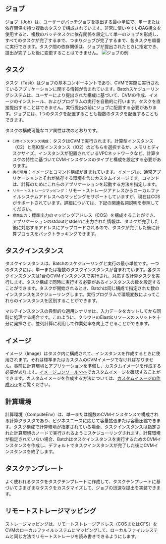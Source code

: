 
## ジョブ
ジョブ（Job）は、ユーザーがバッチジョブを提出する最小単位で、単一または依存関係を持つ複数のタスクで構成されています。非常に使いやすいDAG構文を使用すると、複数のバッチタスクに依存関係を設定して単一のジョブを形成し、すべてのタスクが完了するまで、つまりジョブが完了するまで、各タスクを順番に実行できます。タスク間の依存関係は、ジョブが提出されたときに指定でき、提出が完了した後に変更することはできません。
![ジョブの例](https://main.qcloudimg.com/raw/096ae5183280a277cd1a38b7db38a652.svg)
## タスク
タスク（Task）はジョブの基本コンポーネントであり、CVMで実際に実行されているアプリケーションに関する情報が含まれています。Batchスケジューリングシステムは、ユーザーにより提出された構成に基づいて、CVMの作成、イメージのインストール、およびプログラムの実行を自動的に行います。タスクを直接提出することはできません。実行提出の前にジョブに配置する必要があります。ジョブには、1つのタスクを配置することも複数のタスクを配置することもできます。

タスクの構成可能なコア属性は次のとおりです。
* ``CVMインスタンス構成``：タスクはCVMで実行されます。計算型インスタンス（C2）と高IO型インスタンス（IO2）のどちらを選択するか、メモリとディスクサイズ、インスタンスが配置されているVPCネットワークなど、計算タスクの特性に基づいてCVMインスタンスのタイプと構成を設定する必要があります。
* ``実行環境``：イメージとコマンド構成が含まれています。イメージは、通常アプリケーションとそれが依存する環境を含むカスタムイメージです。コマンドは、計算のためにこれらのアプリケーションを起動する方法を指定します。
* ``リモートストレージマッピング``：リモートストレージアドレスからローカルファイルシステムアドレスへのマッピングをサポートしていますが、現在はCOSがサポートされています。詳細については、下記の関連名詞説明を参照してください。
* ``標準出力``：標準出力のマッピングアドレス（COS）を構成することができ、アプリケーションのstdoutとstderrに出力された情報は、タスクが完了した後に対応するアドレスにアップロードされるので、タスクが完了した後に計算プロセスをバックトラッキングできます。

## タスクインスタンス
タスクインスタンスは、Batchのスケジューリングと実行の最小単位です。一つのタスクには、単一または複数のタスクインスタンスが含まれています。各タスクインスタンスは1台のCVMインスタンスで実行され、対応する計算タスクを実行します。タスク構成で同時に実行する必要があるインスタンスの数を設定することができます。タスクが開始されるとき、Batchは同じ構成で指定された数のインスタンスをスケジューリングします。実行プログラムで環境変数によってこれらのインスタンスを区別することができます。

マルチインスタンスの典型的な適用シナリオは、入力データをカットしてから同時に処理する場合です。このように、クラウドのElasticリソースのメリットを十分に発揮させ、並列計算に利用して作業効率を向上させることができます。
## イメージ
イメージ（Image）はタスク内に構成されて、インスタンスを作成するときに使用されます。それは標準またはカスタムのCVMイメージでなければなりません。事前に計算環境とアプリケーションを準備し、カスタムイメージを作成する必要があります。[イメージコンソール>>>](https://console.cloud.tencent.com/cvm/image?rid=1&imageType=1)でカスタムイメージを確認することができます。カスタムイメージを作成する方法については、[カスタムイメージの作成>>>](https://cloud.tencent.com/document/product/213/4942)をご覧ください。
## 計算環境
計算環境（ComputeEnv）は、単一または複数のCVMインスタンスで構成される計算クラスタであり、ビジネスニーズに応じて容量拡張または容量圧縮できます。タスク構成で計算環境が指定されている場合、タスクインスタンスは指定された計算環境のノードで実行されるようにスケジューリングされます。計算環境が指定されていない場合、Batchはタスクインスタンスを実行するためのCVMインスタンスを作成し、デフォルトでタスクインスタンスが完了した後にCVMインスタンスを終了します。
## タスクテンプレート
よく使われるタスクをタスクテンプレートに作成して、タスクテンプレートに基づいてさまざまなタスクをカスタマイズして、ジョブの迅速な提出を実装できます。
## リモートストレージマッピング
ストレージマッピングは、リモートストレージアドレス（COSまたはCFS）をCVMのローカルファイルシステムにマッピングして、ローカルファイルシステムと同じ方法でリモートストレージを読み書きできるようにします。

